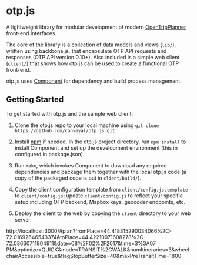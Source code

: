 
# otp.js

A lightweight library for modular development of modern [OpenTripPlanner](http://opentripplanner.org) front-end interfaces.

The core of the library is a collection of data models and views (`lib/`), written using backbone.js, that encapsulate OTP API requests and responses (OTP API version 0.10+). Also included is a simple web client (`client/`) that shows how otp.js can be used to create a functional OTP front-end.

otp.js uses [Component](https://github.com/component/component) for dependency and build process management.

## Getting Started

To get started with otp.js and the sample web client:

1. Clone the otp.js repo to your local machine using `git clone https://github.com/conveyal/otp.js.git`

2. Install [npm](https://www.npmjs.org/) if needed. In the otp.js project directory, run `npm install` to install Component and set up the development environment (this in configured in package.json).

3. Run `make`, which invokes Component to download any required dependencies and package them together with the local otp.js code (a copy of the packaged code is put in `client/build/`).

4. Copy the client configuration template from `client/config.js.template` to `client/config.js`; update `client/config.js` to reflect your specific setup including OTP backend, Mapbox keys, geocoder endpoints, etc.

5. Deploy the client to the web by copying the `client` directory to your web server.






http://localhost:3000/#plan?fromPlace=44.418315290034066%2C-72.01692646543374&toPlace=44.42210071608278%2C-72.03660711904911&date=08%2F02%2F2017&time=3%3A07 PM&optimize=QUICK&mode=TRANSIT%2CWALK&numItineraries=3&wheelchairAccessible=true&flagStopBufferSize=40&maxPreTransitTime=1800
